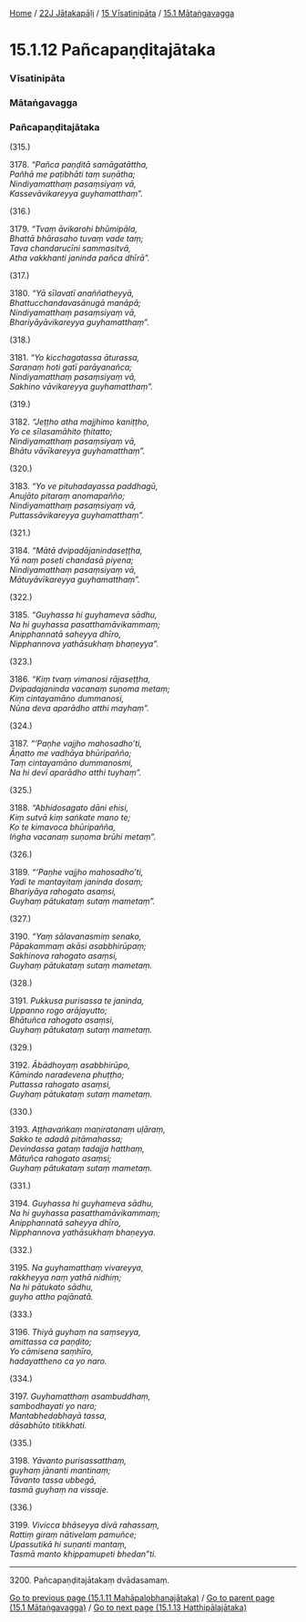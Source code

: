 
[Home](/) / [22J Jātakapāḷi](../../../22J.md) / [15 Vīsatinipāta](../../15.md) / [15.1 Mātaṅgavagga](../15.1.md)

# 15.1.12 Pañcapaṇḍitajātaka

### Vīsatinipāta

### Mātaṅgavagga

### Pañcapaṇḍitajātaka

(315.)

3178\. _“Pañca paṇḍitā samāgatāttha,_  
_Pañhā me paṭibhāti taṃ suṇātha;_  
_Nindiyamatthaṃ pasaṃsiyaṃ vā,_  
_Kassevāvikareyya guyhamatthaṃ”._  


(316.)

3179\. _“Tvaṃ āvikarohi bhūmipāla,_  
_Bhattā bhārasaho tuvaṃ vade taṃ;_  
_Tava chandarucīni sammasitvā,_  
_Atha vakkhanti janinda pañca dhīrā”._  


(317.)

3180\. _“Yā sīlavatī anaññatheyyā,_  
_Bhattucchandavasānugā manāpā;_  
_Nindiyamatthaṃ pasaṃsiyaṃ vā,_  
_Bhariyāyāvikareyya guyhamatthaṃ”._  


(318.)

3181\. _“Yo kicchagatassa āturassa,_  
_Saraṇaṃ hoti gatī parāyanañca;_  
_Nindiyamatthaṃ pasaṃsiyaṃ vā,_  
_Sakhino vāvikareyya guyhamatthaṃ”._  


(319.)

3182\. _“Jeṭṭho atha majjhimo kaniṭṭho,_  
_Yo ce sīlasamāhito ṭhitatto;_  
_Nindiyamatthaṃ pasaṃsiyaṃ vā,_  
_Bhātu vāvīkareyya guyhamatthaṃ”._  


(320.)

3183\. _“Yo ve pituhadayassa paddhagū,_  
_Anujāto pitaraṃ anomapañño;_  
_Nindiyamatthaṃ pasaṃsiyaṃ vā,_  
_Puttassāvikareyya guyhamatthaṃ”._  


(321.)

3184\. _“Mātā dvipadājanindaseṭṭha,_  
_Yā naṃ poseti chandasā piyena;_  
_Nindiyamatthaṃ pasaṃsiyaṃ vā,_  
_Mātuyāvīkareyya guyhamatthaṃ”._  


(322.)

3185\. _“Guyhassa hi guyhameva sādhu,_  
_Na hi guyhassa pasatthamāvikammaṃ;_  
_Anipphannatā saheyya dhīro,_  
_Nipphannova yathāsukhaṃ bhaṇeyya”._  


(323.)

3186\. _“Kiṃ tvaṃ vimanosi rājaseṭṭha,_  
_Dvipadajaninda vacanaṃ suṇoma metaṃ;_  
_Kiṃ cintayamāno dummanosi,_  
_Nūna deva aparādho atthi mayhaṃ”._  


(324.)

3187\. _“‘Paṇhe vajjho mahosadho’ti,_  
_Āṇatto me vadhāya bhūripañño;_  
_Taṃ cintayamāno dummanosmi,_  
_Na hi devī aparādho atthi tuyhaṃ”._  


(325.)

3188\. _“Abhidosagato dāni ehisi,_  
_Kiṃ sutvā kiṃ saṅkate mano te;_  
_Ko te kimavoca bhūripañña,_  
_Iṅgha vacanaṃ suṇoma brūhi metaṃ”._  


(326.)

3189\. _“‘Paṇhe vajjho mahosadho’ti,_  
_Yadi te mantayitaṃ janinda dosaṃ;_  
_Bhariyāya rahogato asaṃsi,_  
_Guyhaṃ pātukataṃ sutaṃ mametaṃ”._  


(327.)

3190\. _“Yaṃ sālavanasmiṃ senako,_  
_Pāpakammaṃ akāsi asabbhirūpaṃ;_  
_Sakhinova rahogato asaṃsi,_  
_Guyhaṃ pātukataṃ sutaṃ mametaṃ._  


(328.)

3191\. _Pukkusa purisassa te janinda,_  
_Uppanno rogo arājayutto;_  
_Bhātuñca rahogato asaṃsi,_  
_Guyhaṃ pātukataṃ sutaṃ mametaṃ._  


(329.)

3192\. _Ābādhoyaṃ asabbhirūpo,_  
_Kāmindo naradevena phuṭṭho;_  
_Puttassa rahogato asaṃsi,_  
_Guyhaṃ pātukataṃ sutaṃ mametaṃ._  


(330.)

3193\. _Aṭṭhavaṅkaṃ maṇiratanaṃ uḷāraṃ,_  
_Sakko te adadā pitāmahassa;_  
_Devindassa gataṃ tadajja hatthaṃ,_  
_Mātuñca rahogato asaṃsi;_  
_Guyhaṃ pātukataṃ sutaṃ mametaṃ._  


(331.)

3194\. _Guyhassa hi guyhameva sādhu,_  
_Na hi guyhassa pasatthamāvikammaṃ;_  
_Anipphannatā saheyya dhīro,_  
_Nipphannova yathāsukhaṃ bhaṇeyya._  


(332.)

3195\. _Na guyhamatthaṃ vivareyya,_  
_rakkheyya naṃ yathā nidhiṃ;_  
_Na hi pātukato sādhu,_  
_guyho attho pajānatā._  


(333.)

3196\. _Thiyā guyhaṃ na saṃseyya,_  
_amittassa ca paṇḍito;_  
_Yo cāmisena saṃhīro,_  
_hadayattheno ca yo naro._  


(334.)

3197\. _Guyhamatthaṃ asambuddhaṃ,_  
_sambodhayati yo naro;_  
_Mantabhedabhayā tassa,_  
_dāsabhūto titikkhati._  


(335.)

3198\. _Yāvanto purisassatthaṃ,_  
_guyhaṃ jānanti mantinaṃ;_  
_Tāvanto tassa ubbegā,_  
_tasmā guyhaṃ na vissaje._  


(336.)

3199\. _Vivicca bhāseyya divā rahassaṃ,_  
_Rattiṃ giraṃ nātivelaṃ pamuñce;_  
_Upassutikā hi suṇanti mantaṃ,_  
_Tasmā manto khippamupeti bhedan”ti._  


---

3200\. Pañcapaṇḍitajātakaṃ dvādasamaṃ.



[Go to previous page (15.1.11 Mahāpalobhanajātaka)](15.1.11.md) / [Go to parent page (15.1 Mātaṅgavagga)](../15.1.md) / [Go to next page (15.1.13 Hatthipālajātaka)](15.1.13.md)


